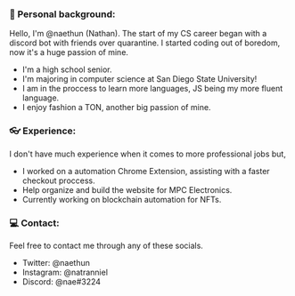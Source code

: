 ### 💼 Personal background:

Hello, I'm @naethun (Nathan). The start of my CS career began with a discord bot with friends over quarantine. I started coding out of boredom, now it's a huge passion of mine. 

- I'm a high school senior.
- I'm majoring in computer science at San Diego State University!
- I am in the proccess to learn more languages, JS being my more fluent language.
- I enjoy fashion a TON, another big passion of mine.

### 👓 Experience:

I don't have much experience when it comes to more professional jobs but,

- I worked on a automation Chrome Extension, assisting with a faster checkout proccess.
- Help organize and build the website for MPC Electronics.
- Currently working on blockchain automation for NFTs.

### 💻 Contact:

Feel free to contact me through any of these socials.

- Twitter: @naethun
- Instagram: @natranniel
- Discord: @nae#3224

